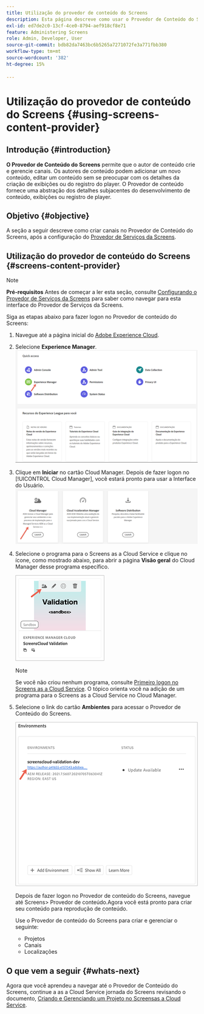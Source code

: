 ```yaml
---
title: Utilização do provedor de conteúdo do Screens
description: Esta página descreve como usar o Provedor de Conteúdo do Screens para criar conteúdo.
exl-id: ed7de2c0-13cf-4ce0-8794-aef918cf8e71
feature: Administering Screens
role: Admin, Developer, User
source-git-commit: bdb82da7463bc6b5265a7271072fe3a771fbb380
workflow-type: tm+mt
source-wordcount: '382'
ht-degree: 15%

---
```


# Utilização do provedor de conteúdo do Screens {#using-screens-content-provider}

## Introdução {#introduction}

**O Provedor de Conteúdo do Screens** permite que o autor de conteúdo crie e gerencie canais. Os autores de conteúdo podem adicionar um novo conteúdo, editar um conteúdo sem se preocupar com os detalhes da criação de exibições ou do registro do player. O Provedor de conteúdo fornece uma abstração dos detalhes subjacentes do desenvolvimento de conteúdo, exibições ou registro de player.

## Objetivo {#objective}

A seção a seguir descreve como criar canais no Provedor de Conteúdo do Screens, após a configuração do [Provedor de Serviços da Screens](https://experienceleague.adobe.com/docs/experience-manager-cloud-service/content/screens-as-cloud-service/configure-screens-cloud/using-screens-content-provider.html?lang=pt-BR).

## Utilização do provedor de conteúdo do Screens {#screens-content-provider}

>[!NOTE]
>**Pré-requisitos**
>Antes de começar a ler esta seção, consulte [Configurando o Provedor de Serviços da Screens](https://experienceleague.adobe.com/docs/experience-manager-cloud-service/content/screens-as-cloud-service/configure-screens-cloud/navigating-to-screens-services-provider.html?lang=pt-BR) para saber como navegar para esta interface do Provedor de Serviços da Screens.

Siga as etapas abaixo para fazer logon no Provedor de conteúdo do Screens:

1. Navegue até a página inicial do [Adobe Experience Cloud](https://experience.adobe.com).

1. Selecione **Experience Manager**.
   ![Página de aterrissagem para Acesso Rápido às áreas do Experience Manager.](/help/implementing/cloud-manager/getting-access-to-aem-in-cloud/assets/landing-page1.png)

1. Clique em **Iniciar** no cartão Cloud Manager. Depois de fazer logon no [!UICONTROL Cloud Manager], você estará pronto para usar a Interface do Usuário.
   ![Quatro áreas do Cloud Manager — Brand Portal, Cloud Manager, Cloud Acceleration Manager e Distribuição de Software — cada uma mostrando seu próprio botão do Launch.](/help/implementing/cloud-manager/getting-access-to-aem-in-cloud/assets/landing-page2.png)

1. Selecione o programa para o Screens as a Cloud Service e clique no ícone, como mostrado abaixo, para abrir a página **Visão geral** do Cloud Manager desse programa específico.

   ![O ícone da página Visão geral do Cloud Manager é exibido na extremidade esquerda de uma barra de ferramentas.](/help/screens-cloud/assets/configure/screens-cp-1.png)

   >[!NOTE]
   >Se você não criou nenhum programa, consulte [Primeiro logon no Screens as a Cloud Service](https://experienceleague.adobe.com/docs/experience-manager-cloud-service/content/screens-as-cloud-service/onboarding-screens-cloud/first-time-login-screens-cloud.html?lang=pt-BR). O tópico orienta você na adição de um programa para o Screens as a Cloud Service no Cloud Manager.

1. Selecione o link do cartão **Ambientes** para acessar o Provedor de Conteúdo do Screens.

   ![Link realçado pelo cartão Ambientes que permite acessar o Provedor de Conteúdo do Screens.](/help/screens-cloud/assets/configure/screens-cp-2.png)

   Depois de fazer logon no Provedor de conteúdo do Screens, navegue até Screens> Provedor de conteúdo.Agora você está pronto para criar seu conteúdo para reprodução de conteúdo.

   Use o Provedor de conteúdo do Screens para criar e gerenciar o seguinte:

   * Projetos
   * Canais
   * Localizações

## O que vem a seguir {#whats-next}

Agora que você aprendeu a navegar até o Provedor de Conteúdo do Screens, continue a as a Cloud Service jornada do Screens revisando o documento, [Criando e Gerenciando um Projeto no Screensas a Cloud Service](https://experienceleague.adobe.com/docs/experience-manager-cloud-service/content/screens-as-cloud-service/create-content/creating-projects-screens-cloud.html?lang=pt-BR).
